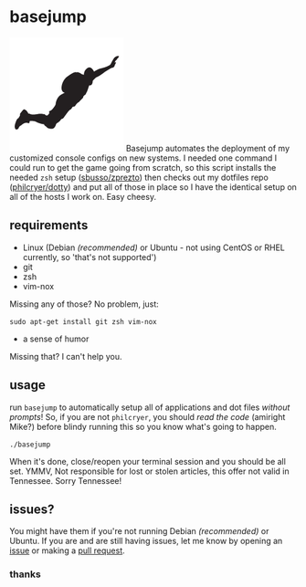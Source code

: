 basejump
=====

![](baseJumping.png) Basejump automates the deployment of my customized console configs on new systems. I needed one command I could run to get the game going from scratch, so this script installs the needed `zsh` setup ([sbusso/zprezto](https://github.com/sbusso/zprezto)) then checks out my dotfiles repo ([philcryer/dotty](https://github.com/philcryer/dotty)) and put all of those in place so I have the identical setup on all of the hosts I work on. Easy cheesy.

## requirements

* Linux (Debian _(recommended)_ or Ubuntu - not using CentOS or RHEL currently, so 'that's not supported')
* git
* zsh
* vim-nox

Missing any of those? No problem, just:

```
sudo apt-get install git zsh vim-nox
```

* a sense of humor

Missing that? I can't help you.

## usage

run `basejump` to automatically setup all of applications and dot files *without prompts*! So, if you are not `philcryer`, you should _read the code_ (amiright Mike?) before blindy running this so you know what's going to happen.

```
./basejump
```

When it's done, close/reopen your terminal session and you should be all set. YMMV, Not responsible for lost or stolen articles, this offer not valid in Tennessee. Sorry Tennessee! 

## issues?

You might have them if you're not running Debian _(recommended)_ or Ubuntu. If you are and are still having issues, let me know by opening an [issue](https://github.com/philcryer/basejump/issues) or making a [pull request](https://github.com/philcryer/basejump/pulls).

### thanks
